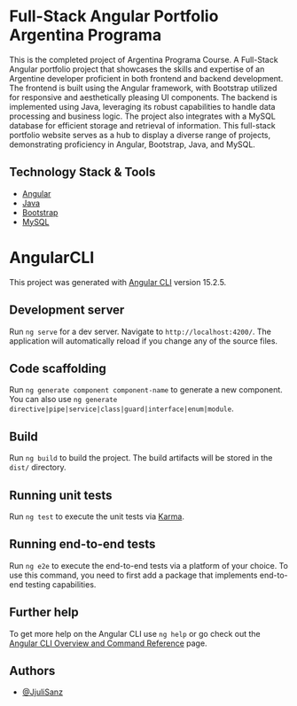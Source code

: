 # Full-Stack Angular Portfolio Argentina Programa

This is the completed project of Argentina Programa Course. A Full-Stack Angular portfolio project that showcases the skills and expertise of an Argentine developer proficient in both frontend and backend development. The frontend is built using the Angular framework, with Bootstrap utilized for responsive and aesthetically pleasing UI components. The backend is implemented using Java, leveraging its robust capabilities to handle data processing and business logic. The project also integrates with a MySQL database for efficient storage and retrieval of information. This full-stack portfolio website serves as a hub to display a diverse range of projects, demonstrating proficiency in Angular, Bootstrap, Java, and MySQL.

## Technology Stack & Tools

- [Angular](https://angular.io/)
- [Java](https://www.java.com/)
- [Bootstrap](https://getbootstrap.com/) 
- [MySQL](https://www.mysql.com/) 

# AngularCLI

This project was generated with [Angular CLI](https://github.com/angular/angular-cli) version 15.2.5.

## Development server

Run `ng serve` for a dev server. Navigate to `http://localhost:4200/`. The application will automatically reload if you change any of the source files.

## Code scaffolding

Run `ng generate component component-name` to generate a new component. You can also use `ng generate directive|pipe|service|class|guard|interface|enum|module`.

## Build

Run `ng build` to build the project. The build artifacts will be stored in the `dist/` directory.

## Running unit tests

Run `ng test` to execute the unit tests via [Karma](https://karma-runner.github.io).

## Running end-to-end tests

Run `ng e2e` to execute the end-to-end tests via a platform of your choice. To use this command, you need to first add a package that implements end-to-end testing capabilities.

## Further help

To get more help on the Angular CLI use `ng help` or go check out the [Angular CLI Overview and Command Reference](https://angular.io/cli) page.

## Authors

- [@JjuliSanz ](https://github.com/JjuliSanz)
